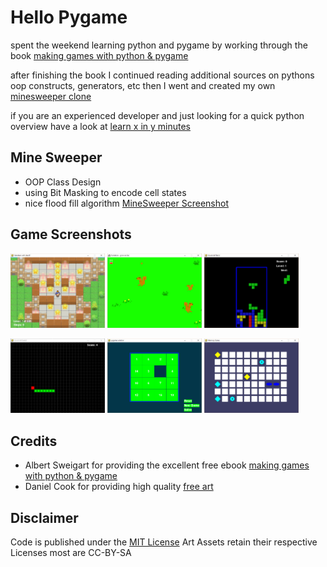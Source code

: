 # Hello Pygame
spent the weekend learning python and pygame
by working through the book [making games with python & pygame](https://inventwithpython.com/pygame/)

after finishing the book I continued reading additional sources on pythons oop constructs, generators, etc
then I went and created my own [minesweeper clone](minesweeper/)

if you are an experienced developer and just looking for a quick python overview have a look at
[learn x in y minutes](https://learnxinyminutes.com/docs/python/)


## Mine Sweeper
- OOP Class Design
- using Bit Masking to encode cell states
- nice flood fill algorithm
[MineSweeper Screenshot](minesweeper/minesweeper.png)


## Game Screenshots

<img src="sokoban/sokoban.png" width="30%"></img> <img src="evolution/evolution.png" width="30%"></img> <img src="tetris/tetris.png" width="30%"></img>

<img src="snake/snake.png" width="30%"></img> <img src="slidepuzzle/slidepuzzle.png" width="30%"></img> <img src="memory/memory.png" width="30%"></img>


## Credits
- Albert Sweigart for providing the excellent free ebook [making games with python & pygame](https://inventwithpython.com/pygame/)
- Daniel Cook for providing high quality [free art](http://www.lostgarden.com/2007/05/dancs-miraculously-flexible-game.html)


## Disclaimer
Code is published under the [MIT License](LICENSE.md)
Art Assets retain their respective Licenses most are CC-BY-SA